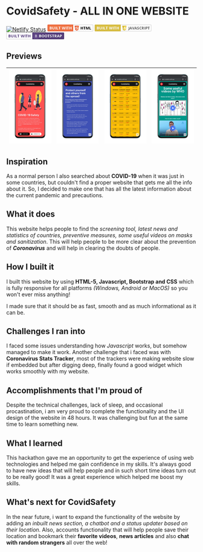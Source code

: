 # CovidSafety - ALL IN ONE WEBSITE

[![Netlify Status](https://api.netlify.com/api/v1/badges/f13b445f-e6e4-4ff2-9b01-f336dda0b0da/deploy-status)](https://app.netlify.com/sites/covidsafety/deploys) ![HTML Badge](https://raw.githubusercontent.com/pixel-cookers/built-with-badges/master/html/html-long-flat.png) ![JS Badge](https://raw.githubusercontent.com/pixel-cookers/built-with-badges/master/javascript/javascript-long-flat.png) ![Bootstrap Badge](https://raw.githubusercontent.com/pixel-cookers/built-with-badges/master/bootstrap/bootstrap-long-flat.png)

## Previews

| ![screen 1](images/previews/screen-1.png) | ![screen 2](images/previews/screen-2.png) | ![screen 3](images/previews/screen-3.png) | ![screen 4](images/previews/screen-4.png) |
| ------------- |:-------------:|:-------------:|:-------------:|

## Inspiration
As a normal person I also searched about **COVID-19** when it was just in some countries, but couldn't find a proper website that gets me all the info about it. So, I decided to make one that has all the latest information about the current pandemic and precautions.
## What it does
This website helps people to find the _screening tool, latest news and statistics of countries, preventive measures, some useful videos on masks and sanitization_. This will help people to be more clear about the prevention of _**Coronavirus**_ and will help in clearing the doubts of people.
## How I built it
I built this website by using **HTML-5, Javascript, Bootstrap and CSS** which is fully responsive for all platforms _(Windows, Android or MacOS)_ so you won't ever miss anything!

I made sure that it should be as fast, smooth and as much informational as it can be.
## Challenges I ran into
I faced some issues understanding how _Javascript_ works, but somehow managed to make it work. Another challenge that i faced was with **Coronavirus Stats Tracker**, most of the trackers were making website slow if embedded but after digging deep, finally found a good widget which works smoothly with my website.
## Accomplishments that I'm proud of
Despite the technical challenges, lack of sleep, and occasional procastination, i am very proud to complete the functionality and the UI design of the website in 48 hours. It was challenging but fun at the same time to learn something new.
## What I learned
This hackathon gave me an opportunity to get the experience of using web technologies and helped me gain confidence in my skills. It's always good to have new ideas that will help people and in such short time ideas turn out to be really good! It was a great experience which helped me boost my skills.
## What's next for CovidSafety
In the near future, i want to expand the functionality of the website by adding an _inbuilt news section, a chatbot and a status updater based on their location_. Also, accounts functionality that will help people save their location and bookmark their **favorite videos**, **news articles** and also **chat with random strangers** all over the web!
